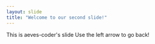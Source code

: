```yaml
---
layout: slide
title: "Welcome to our second slide!"
---
```

This is aeves-coder's slide
Use the left arrow to go back!
